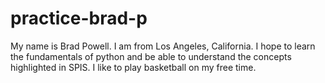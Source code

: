 # practice-brad-p

My name is Brad Powell.  I am from Los Angeles, California.  I hope to learn the fundamentals of python and be able to understand the concepts highlighted in SPIS.  I like to play basketball on my free time.

